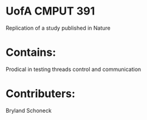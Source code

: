 # UofA CMPUT 391
  Replication of a study published in Nature

# Contains:
  Prodical in testing threads control and communication
  
# Contributers:
  Bryland Schoneck
  
